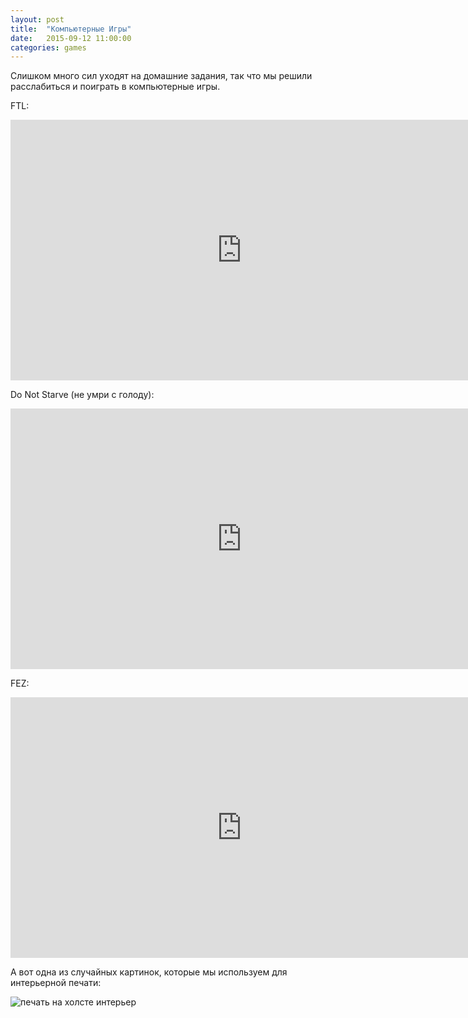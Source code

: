 ```yaml
---
layout: post
title:  "Компьютерные Игры"
date:   2015-09-12 11:00:00
categories: games
---
```


Слишком много сил уходят на домашние задания, так что мы решили расслабиться и поиграть в компьютерные игры.

FTL:

<iframe width="740" height="417" src="https://www.youtube.com/embed/sZZNfrK2vsA" frameborder="0" allowfullscreen></iframe>

Do Not Starve (не умри с голоду):

<iframe width="740" height="417" src="https://www.youtube.com/embed/y0Ym845GzHM" frameborder="0" allowfullscreen></iframe>

FEZ:

<iframe width="740" height="417" src="https://www.youtube.com/embed/9_Uk5iauKFc" frameborder="0" allowfullscreen></iframe>

А вот одна из случайных картинок, которые мы используем для интерьерной печати:

![печать на холсте интерьер]({{site.url}}/assets/3158577914_512x512.png)